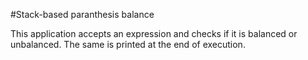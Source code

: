 #Stack-based paranthesis balance

This application accepts an expression and checks if it is balanced or unbalanced. The same is printed at the end of execution.